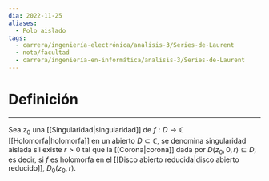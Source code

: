 ```yaml
---
dia: 2022-11-25
aliases:
  - Polo aislado
tags:
  - carrera/ingeniería-electrónica/analisis-3/Series-de-Laurent
  - nota/facultad
  - carrera/ingeniería-en-informática/analisis-3/Series-de-Laurent
---
```

# Definición
---
Sea $z_0$ una [[Singularidad|singularidad]] de $f : D \to \mathbb{C}$ [[Holomorfa|holomorfa]] en un abierto $D \subset \mathbb{C}$, se denomina singularidad aislada sii existe $r > 0$ tal que la [[Corona|corona]] dada por $D(z_0, 0, r) \subseteq D$, es decir, si $f$ es holomorfa en el [[Disco abierto reducida|disco abierto reducido]], $D_0(z_0, r)$.